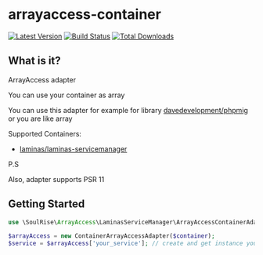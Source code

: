 # arrayaccess-container
[![Latest Version](https://img.shields.io/github/release/soul-rise/arrayaccess-container)](https://github.com/soul-rise/arrayaccess-container/releases)
[![Build Status](https://travis-ci.org/soul-rise/arrayaccess-container.svg?branch=master)](https://travis-ci.org/soul-rise/arrayaccess-container)
[![Total Downloads](https://img.shields.io/packagist/dt/soul-rise/arrayaccess-container.svg)](https://packagist.org/packages/soul-rise/arrayaccess-container)

What is it?
-----------
ArrayAccess adapter

You can use your container as array

You can use this adapter for example for library [davedevelopment/phpmig][phpmig]
or you are like array

Supported Containers: 
* [laminas/laminas-servicemanager][servicemanager]

P.S

Also, adapter supports PSR 11

Getting Started
---------------
```php
use \SoulRise\ArrayAccess\LaminasServiceManager\ArrayAccessContainerAdapter;

$arrayAccess = new ContainerArrayAccessAdapter($container);
$service = $arrayAccess['your_service']; // create and get instance your service 
```

[phpmig]:https://github.com/davedevelopment/phpmig
[servicemanager]:https://github.com/laminas/laminas-servicemanager

